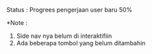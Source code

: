 Status : 
Progrees pengerjaan user baru 50%

*Note : 

1. Side nav nya belum di interaktifiin
2. Ada beberapa tombol yang belum ditambahin
